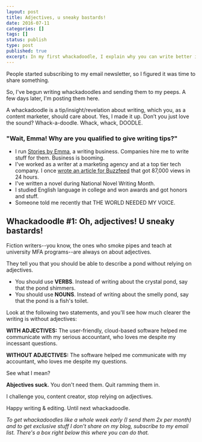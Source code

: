 ```yaml
---
layout: post
title: Adjectives, u sneaky bastards!
date: 2016-07-11
categories: []
tags: []
status: publish
type: post
published: true
excerpt: In my first whackadoodle, I explain why you can write better if you use less adjectives. 
---
```

People started subscribing to my email newsletter, so I figured it was time to share something.

So, I've begun writing whackadoodles and sending them to my peeps. A few days later, I'm posting them here.

A whackadoodle is a tip/insight/revelation about writing, which you, as a content marketer, should care about. Yes, I made it up. Don’t you just love the sound? Whack-a-doodle. Whack, whack, DOODLE.

### "Wait, Emma! Why are you qualified to give writing tips?"

- I run [Stories by Emma](http://storiesbyemma.co/), a writing business. Companies hire me to write stuff for them. Business is booming.
- I've worked as a writer at a marketing agency and at a top tier tech company. I once [wrote an article for Buzzfeed](http://storiesbyemma.cmail20.com/t/t-l-dukrkld-kylyhjlht-y/) that got 87,000 views in 24 hours.
- I've written a novel during National Novel Writing Month.
- I studied English language in college and won awards and got honors and stuff.
- Someone told me recently that THE WORLD NEEDED MY VOICE.

## Whackadoodle #1: Oh, adjectives! U sneaky bastards!
Fiction writers--you know, the ones who smoke pipes and teach at university MFA programs--are always on about adjectives.

They tell you that you should be able to describe a pond without relying on adjectives.

- You should use __VERBS__. Instead of writing about the crystal pond, say that the pond shimmers.
- You should use __NOUNS__. Instead of writing about the smelly pond, say that the pond is a fish's toilet.

Look at the following two statements, and you'll see how much clearer the writing is without adjectives:

__WITH ADJECTIVES:__ The user-friendly, cloud-based software helped me communicate with my serious accountant, who loves me despite my incessant questions.

__WITHOUT ADJECTIVES:__ The software helped me communicate with my accountant, who loves me despite my questions.

See what I mean?

__Abjectives suck.__ You don't need them. Quit ramming them in. 

I challenge you, content creator, stop relying on adjectives. 

Happy writing & editing. Until next whackadoodle.

_To get whackadoodles like a whole week early (I send them 2x per month) and to get exclusive stuff I don't share on my blog, subscribe to my email list. There's a box right below this where you can do that._
